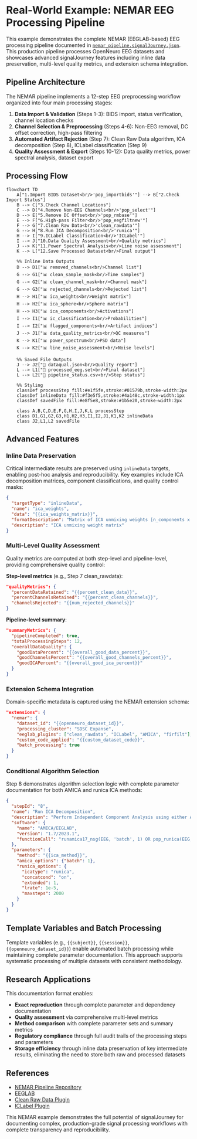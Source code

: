 # Real-World Example: NEMAR EEG Processing Pipeline

This example demonstrates the complete NEMAR (EEGLAB-based) EEG processing pipeline documented in [`nemar_pipeline.signalJourney.json`](./nemar_pipeline.signalJourney.json). This production pipeline processes OpenNeuro EEG datasets and showcases advanced signalJourney features including inline data preservation, multi-level quality metrics, and extension schema integration.

## Pipeline Architecture

The NEMAR pipeline implements a 12-step EEG preprocessing workflow organized into four main processing stages:

1. **Data Import & Validation** (Steps 1-3): BIDS import, status verification, channel location checks
2. **Channel Selection & Preprocessing** (Steps 4-6): Non-EEG removal, DC offset correction, high-pass filtering  
3. **Automated Artifact Rejection** (Step 7): Clean Raw Data algorithm, ICA decomposition (Step 8), ICLabel classification (Step 9)
4. **Quality Assessment & Export** (Steps 10-12): Data quality metrics, power spectral analysis, dataset export

## Processing Flow

```mermaid
flowchart TD
    A["1.Import BIDS Dataset<br/>'pop_importbids'"] --> B["2.Check Import Status"]
    B --> C["3.Check Channel Locations"]
    C --> D["4.Remove Non-EEG Channels<br/>'pop_select'"]
    D --> E["5.Remove DC Offset<br/>'pop_rmbase'"]
    E --> F["6.High-pass Filter<br/>'pop_eegfiltnew'"]
    F --> G["7.Clean Raw Data<br/>'clean_rawdata'"]
    G --> H["8.Run ICA Decomposition<br/>'runica'"]
    H --> I["9.ICLabel Classification<br/>'ICLabel'"]
    I --> J["10.Data Quality Assessment<br/>Quality metrics"]
    J --> K["11.Power Spectral Analysis<br/>Line noise assessment"]
    K --> L["12.Save Processed Dataset<br/>Final output"]

    %% Inline Data Outputs
    D --> D1["📊 removed_channels<br/>Channel list"]
    G --> G1["📊 clean_sample_mask<br/>Time samples"]
    G --> G2["📊 clean_channel_mask<br/>Channel mask"]
    G --> G3["📊 rejected_channels<br/>Rejected list"]
    H --> H1["📊 ica_weights<br/>Weight matrix"]
    H --> H2["📊 ica_sphere<br/>Sphere matrix"]
    H --> H3["📊 ica_components<br/>Activations"]
    I --> I1["📊 ic_classification<br/>Probabilities"]
    I --> I2["📊 flagged_components<br/>Artifact indices"]
    J --> J1["📊 data_quality_metrics<br/>QC measures"]
    K --> K1["📊 power_spectrum<br/>PSD data"]
    K --> K2["📊 line_noise_assessment<br/>Noise levels"]

    %% Saved File Outputs
    J --> J2["💾 dataqual.json<br/>Quality report"]
    L --> L1["💾 processed_eeg.set<br/>Final dataset"]
    L --> L2["💾 pipeline_status.csv<br/>Step status"]

    %% Styling
    classDef processStep fill:#e1f5fe,stroke:#01579b,stroke-width:2px
    classDef inlineData fill:#f3e5f5,stroke:#4a148c,stroke-width:1px
    classDef savedFile fill:#e8f5e8,stroke:#1b5e20,stroke-width:2px

    class A,B,C,D,E,F,G,H,I,J,K,L processStep
    class D1,G1,G2,G3,H1,H2,H3,I1,I2,J1,K1,K2 inlineData
    class J2,L1,L2 savedFile
```

## Advanced Features

### Inline Data Preservation

Critical intermediate results are preserved using `inlineData` targets, enabling post-hoc analysis and reproducibility. Key examples include ICA decomposition matrices, component classifications, and quality control masks:

```json
{
  "targetType": "inlineData",
  "name": "ica_weights",
  "data": "{{ica_weights_matrix}}",
  "formatDescription": "Matrix of ICA unmixing weights [n_components x n_channels]",
  "description": "ICA unmixing weight matrix"
}
```

### Multi-Level Quality Assessment

Quality metrics are computed at both step-level and pipeline-level, providing comprehensive quality control:

**Step-level metrics** (e.g., Step 7 clean_rawdata):
```json
"qualityMetrics": {
  "percentDataRetained": "{{percent_clean_data}}",
  "percentChannelsRetained": "{{percent_clean_channels}}",
  "channelsRejected": "{{num_rejected_channels}}"
}
```

**Pipeline-level summary**:
```json
"summaryMetrics": {
  "pipelineCompleted": true,
  "totalProcessingSteps": 12,
  "overallDataQuality": {
    "goodDataPercent": "{{overall_good_data_percent}}",
    "goodChannelsPercent": "{{overall_good_channels_percent}}",
    "goodICAPercent": "{{overall_good_ica_percent}}"
  }
}
```

### Extension Schema Integration

Domain-specific metadata is captured using the NEMAR extension schema:

```json
"extensions": {
  "nemar": {
    "dataset_id": "{{openneuro_dataset_id}}",
    "processing_cluster": "SDSC Expanse",
    "eeglab_plugins": ["clean_rawdata", "ICLabel", "AMICA", "firfilt"],
    "custom_code_applied": "{{custom_dataset_code}}",
    "batch_processing": true
  }
}
```

### Conditional Algorithm Selection

Step 8 demonstrates algorithm selection logic with complete parameter documentation for both AMICA and runica ICA methods:

```json
{
  "stepId": "8",
  "name": "Run ICA Decomposition",
  "description": "Perform Independent Component Analysis using either AMICA (if >=5 channels) or extended Infomax ICA",
  "software": {
    "name": "AMICA/EEGLAB",
    "version": "1.7/2023.1", 
    "functionCall": "runamica17_nsg(EEG, 'batch', 1) OR pop_runica(EEG, 'icatype', 'runica', 'extended', 1)"
  },
  "parameters": {
    "method": "{{ica_method}}",
    "amica_options": {"batch": 1},
    "runica_options": {
      "icatype": "runica",
      "concatcond": "on", 
      "extended": 1,
      "lrate": 1e-5,
      "maxsteps": 2000
    }
  }
}
```

## Template Variables and Batch Processing

Template variables (e.g., `{{subject}}`, `{{session}}`, `{{openneuro_dataset_id}}`) enable automated batch processing while maintaining complete parameter documentation. This approach supports systematic processing of multiple datasets with consistent methodology.

## Research Applications

This documentation format enables:

- **Exact reproduction** through complete parameter and dependency documentation
- **Quality assessment** via comprehensive multi-level metrics
- **Method comparison** with complete parameter sets and summary metrics
- **Regulatory compliance** through full audit trails of the processing steps and parameters
- **Storage efficiency** through inline data preservation of key intermediate results, eliminating the need to store both raw and processed datasets

## References

- [NEMAR Pipeline Repository](https://github.com/sccn/NEMAR-pipeline)
- [EEGLAB](https://sccn.ucsd.edu/eeglab/)
- [Clean Raw Data Plugin](https://github.com/sccn/clean_rawdata)
- [ICLabel Plugin](https://github.com/sccn/ICLabel)

This NEMAR example demonstrates the full potential of signalJourney for documenting complex, production-grade signal processing workflows with complete transparency and reproducibility. 